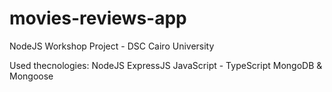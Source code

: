 # movies-reviews-app
NodeJS Workshop Project - DSC Cairo University


Used thecnologies:
    NodeJS
    ExpressJS
    JavaScript - TypeScript
    MongoDB & Mongoose
